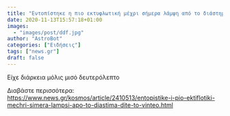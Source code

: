 ```yaml
---
title: "Εντοπίστηκε η πιο εκτυφλωτική μέχρι σήμερα λάμψη από το διάστημα – Δείτε το βίντεο"
date: 2020-11-13T15:57:18+01:00
images:
  - "images/post/ddf.jpg"
author: "AstroBot"
categories: ["Ειδήσεις"]
tags: ["news.gr"]
draft: false
---
```


Είχε διάρκεια μόλις μισό δευτερόλεπτο

Διαβάστε περισσότερα: https://www.news.gr/kosmos/article/2410513/entopistike-i-pio-ektiflotiki-mechri-simera-lampsi-apo-to-diastima-dite-to-vinteo.html
